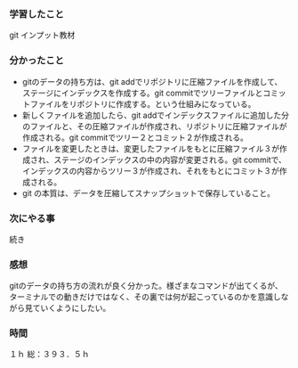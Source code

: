 ### 学習したこと
git インプット教材
### 分かったこと
- gitのデータの持ち方は、git addでリポジトリに圧縮ファイルを作成して、ステージにインデックスを作成する。git commitでツリーファイルとコミットファイルをリポジトリに作成する。という仕組みになっている。
- 新しくファイルを追加したら、git addでインデックスファイルに追加した分のファイルと、その圧縮ファイルが作成され、リポジトリに圧縮ファイルが作成される。git commitでツリー２とコミット２が作成される。
- ファイルを変更したときは、変更したファイルをもとに圧縮ファイル３が作成され、ステージのインデックスの中の内容が変更される。git commitで、インデックスの内容からツリー３が作成され、それをもとにコミット３が作成される。
- git の本質は、データを圧縮してスナップショットで保存していること。
### 次にやる事
続き
### 感想
gitのデータの持ち方の流れが良く分かった。様ざまなコマンドが出てくるが、ターミナルでの動きだけではなく、その裏では何が起こっているのかを意識しながら見ていくようにしたい。

### 時間
１ｈ
総：３９３．５ｈ
